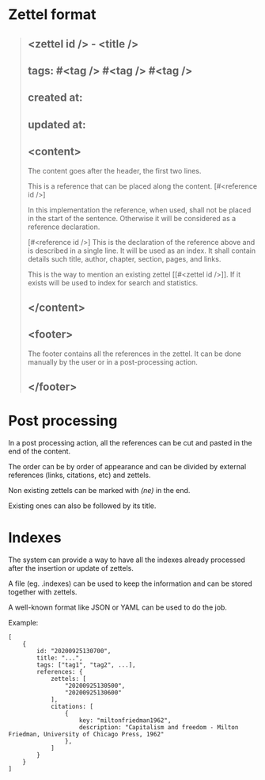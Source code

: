 # Zettel format

> ## \<zettel id /> - \<title />
> 
> ## tags: \#\<tag /> \#\<tag /> \#\<tag />
>
> ## created at: <date and time>
> 
> ## updated at: <date and time>
>
> ## \<content>
>
> The content goes after the header, the first two lines.
>
> This is a reference that can be placed along the content. [#\<reference id />]
> 
> In this implementation the reference, when used, shall not be placed in the start of the sentence.
> Otherwise it will be considered as a reference declaration.  
>
> [#\<reference id />] This is the declaration of the reference above and is described in a single line.
> It will be used as an index.
> It shall contain details such title, author, chapter, section, pages, and links.
>
> This is the way to mention an existing zettel [[#\<zettel id />]].
> If it exists will be used to index for search and statistics. 
> 
> ## \</content>
>
> ## \<footer>
>
> The footer contains all the references in the zettel.
> It can be done manually by the user or in a post-processing action. 
>
> ## \</footer>

# Post processing

In a post processing action, all the references can be cut and pasted in the end of the content.

The order can be by order of appearance and can be divided by external references (links, citations, etc) and zettels.

Non existing zettels can be marked with *(ne)* in the end.

Existing ones can also be followed by its title.

# Indexes

The system can provide a way to have all the indexes already processed after the insertion or update of zettels.

A file (eg. .indexes) can be used to keep the information and can be stored together with zettels.

A well-known format like JSON or YAML can be used to do the job.

Example:
    
    [
        {
            id: "20200925130700",
            title: "...",
            tags: ["tag1", "tag2", ...],
            references: {
                zettels: [
                    "20200925130500",
                    "20200925130600"
                ],
                citations: [
                    {
                        key: "miltonfriedman1962",
                        description: "Capitalism and freedom - Milton Friedman, University of Chicago Press, 1962"
                    },
                ]
            }
        }
    ]
 
